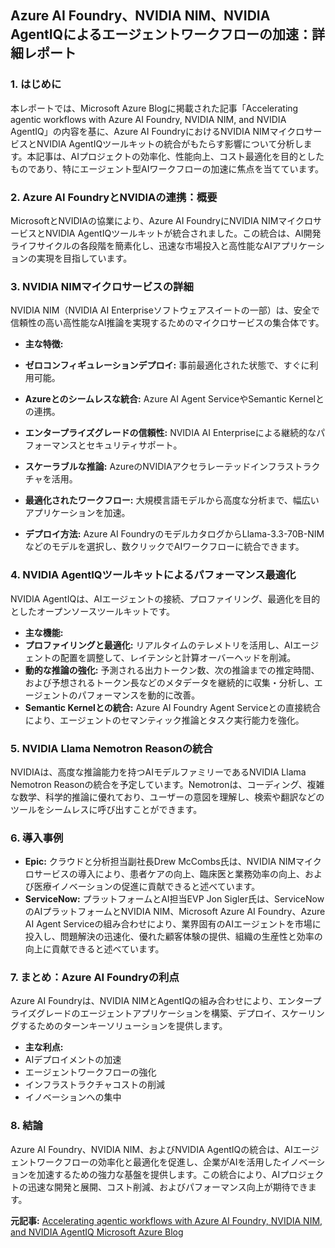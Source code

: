 ## Azure AI Foundry、NVIDIA NIM、NVIDIA AgentIQによるエージェントワークフローの加速：詳細レポート

### 1. はじめに

本レポートでは、Microsoft Azure Blogに掲載された記事「Accelerating agentic workflows with Azure AI Foundry, NVIDIA NIM, and NVIDIA AgentIQ」の内容を基に、Azure AI FoundryにおけるNVIDIA NIMマイクロサービスとNVIDIA AgentIQツールキットの統合がもたらす影響について分析します。本記事は、AIプロジェクトの効率化、性能向上、コスト最適化を目的としたものであり、特にエージェント型AIワークフローの加速に焦点を当てています。

### 2. Azure AI FoundryとNVIDIAの連携：概要

MicrosoftとNVIDIAの協業により、Azure AI FoundryにNVIDIA NIMマイクロサービスとNVIDIA AgentIQツールキットが統合されました。この統合は、AI開発ライフサイクルの各段階を簡素化し、迅速な市場投入と高性能なAIアプリケーションの実現を目指しています。

### 3. NVIDIA NIMマイクロサービスの詳細

NVIDIA NIM（NVIDIA AI Enterpriseソフトウェアスイートの一部）は、安全で信頼性の高い高性能なAI推論を実現するためのマイクロサービスの集合体です。

* **主な特徴:**
 * **ゼロコンフィギュレーションデプロイ:** 事前最適化された状態で、すぐに利用可能。
 * **Azureとのシームレスな統合:** Azure AI Agent ServiceやSemantic Kernelとの連携。
 * **エンタープライズグレードの信頼性:** NVIDIA AI Enterpriseによる継続的なパフォーマンスとセキュリティサポート。
 * **スケーラブルな推論:** AzureのNVIDIAアクセラレーテッドインフラストラクチャを活用。
 * **最適化されたワークフロー:** 大規模言語モデルから高度な分析まで、幅広いアプリケーションを加速。

* **デプロイ方法:** Azure AI FoundryのモデルカタログからLlama-3.3-70B-NIMなどのモデルを選択し、数クリックでAIワークフローに統合できます。

### 4. NVIDIA AgentIQツールキットによるパフォーマンス最適化

NVIDIA AgentIQは、AIエージェントの接続、プロファイリング、最適化を目的としたオープンソースツールキットです。

* **主な機能:**
 * **プロファイリングと最適化:** リアルタイムのテレメトリを活用し、AIエージェントの配置を調整して、レイテンシと計算オーバーヘッドを削減。
 * **動的な推論の強化:** 予測される出力トークン数、次の推論までの推定時間、および予想されるトークン長などのメタデータを継続的に収集・分析し、エージェントのパフォーマンスを動的に改善。
 * **Semantic Kernelとの統合:** Azure AI Foundry Agent Serviceとの直接統合により、エージェントのセマンティック推論とタスク実行能力を強化。

### 5. NVIDIA Llama Nemotron Reasonの統合

NVIDIAは、高度な推論能力を持つAIモデルファミリーであるNVIDIA Llama Nemotron Reasonの統合を予定しています。Nemotronは、コーディング、複雑な数学、科学的推論に優れており、ユーザーの意図を理解し、検索や翻訳などのツールをシームレスに呼び出すことができます。

### 6. 導入事例

* **Epic:** クラウドと分析担当副社長Drew McCombs氏は、NVIDIA NIMマイクロサービスの導入により、患者ケアの向上、臨床医と業務効率の向上、および医療イノベーションの促進に貢献できると述べています。
* **ServiceNow:** プラットフォームとAI担当EVP Jon Sigler氏は、ServiceNowのAIプラットフォームとNVIDIA NIM、Microsoft Azure AI Foundry、Azure AI Agent Serviceの組み合わせにより、業界固有のAIエージェントを市場に投入し、問題解決の迅速化、優れた顧客体験の提供、組織の生産性と効率の向上に貢献できると述べています。

### 7. まとめ：Azure AI Foundryの利点

Azure AI Foundryは、NVIDIA NIMとAgentIQの組み合わせにより、エンタープライズグレードのエージェントアプリケーションを構築、デプロイ、スケーリングするためのターンキーソリューションを提供します。

* **主な利点:**
 * AIデプロイメントの加速
 * エージェントワークフローの強化
 * インフラストラクチャコストの削減
 * イノベーションへの集中

### 8. 結論

Azure AI Foundry、NVIDIA NIM、およびNVIDIA AgentIQの統合は、AIエージェントワークフローの効率化と最適化を促進し、企業がAIを活用したイノベーションを加速するための強力な基盤を提供します。この統合により、AIプロジェクトの迅速な開発と展開、コスト削減、およびパフォーマンス向上が期待できます。



**元記事:** [Accelerating agentic workflows with Azure AI Foundry, NVIDIA NIM, and NVIDIA AgentIQ Microsoft Azure Blog](https://azure.microsoft.com/en-us/blog/accelerating-agentic-workflows-with-azure-ai-foundry-nvidia-nim-and-nvidia-agentiq/)